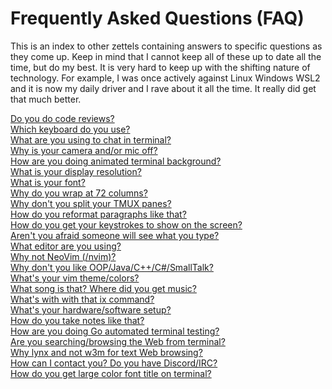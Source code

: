 # Frequently Asked Questions (FAQ)

This is an index to other zettels containing answers to specific
questions as they come up. Keep in mind that I cannot keep all of these
up to date all the time, but do my best. It is very hard to keep up with
the shifting nature of technology. For example, I was once actively
against Linux Windows WSL2 and it is now my daily driver and I rave
about it all the time. It really did get that much better.

[Do you do code reviews?](/20210502121719)  
[Which keyboard do you use?](/20210502122904)  
[What are you using to chat in terminal?](/20210502123214)  
[Why is your camera and/or mic off?](/20210502124443)  
[How are you doing animated terminal background?](/20210502125615)  
[What is your display resolution?](/20210502125952)  
[What is your font?](/20210502130211)  
[Why do you wrap at 72 columns?](/20210502130442)  
[Why don't you split your TMUX panes?](/20210502130724)  
[How do you reformat paragraphs like that?](/20210502132154)  
[How do you get your keystrokes to show on the screen?](/20210502132239)  
[Aren't you afraid someone will see what you type?](/20210502132335)  
[What editor are you using?](/20210502132715)  
[Why not NeoVim (/nvim)?](20210502132810)  
[Why don't you like OOP/Java/C++/C#/SmallTalk?](/20210502134146)  
[What's your vim theme/colors?](/20210502134539)  
[What song is that? Where did you get music?](/20210502134939)  
[What's with with that ix command?](/20210502140120)  
[What's your hardware/software setup?](/20210502140850)  
[How do you take notes like that?](/20210502141203)  
[How are you doing Go automated terminal testing?](/20210502145310)  
[Are you searching/browsing the Web from terminal?](/20210502145635)  
[Why lynx and not w3m for text Web browsing?](/20210502145949)  
[How can I contact you? Do you have Discord/IRC?](/20210502161252)  
[How do you get large color font title on terminal?](/20210502185749)  

